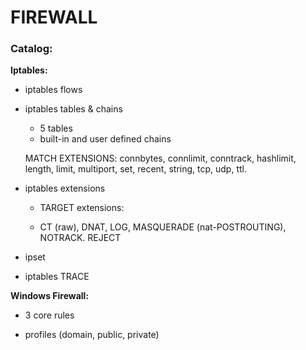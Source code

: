# FIREWALL

### Catalog:

**Iptables:**
  
  - iptables flows
  
  - iptables tables & chains
    + 5 tables
    + built-in and user defined chains


    MATCH EXTENSIONS:  connbytes, connlimit, conntrack, hashlimit, length, limit, multiport, set, recent, string, tcp, udp, ttl.

    
  - iptables extensions

    + TARGET extensions:

    + CT (raw), DNAT, LOG, MASQUERADE (nat-POSTROUTING), NOTRACK. REJECT
  
  - ipset
  
  - iptables TRACE

**Windows Firewall:**

  - 3 core rules
  
  - profiles (domain, public, private)
